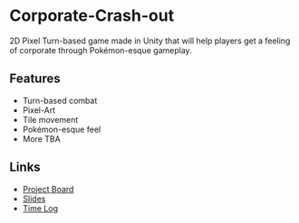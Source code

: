 # Corporate-Crash-out
2D Pixel Turn-based game made in Unity that will help players get a feeling of corporate through Pokémon-esque gameplay.

## Features
- Turn-based combat
- Pixel-Art
- Tile movement
- Pokémon-esque feel
- More TBA

## Links
- [Project Board](https://github.com/users/Qlipse/projects/1/views/1)
- [Slides](https://docs.google.com/presentation/d/15i0jWjkr1YTRg2d8NJ_YBUItR_-ICU6FHCUdzQyglmc/edit#slide=id.p)
- [Time Log](https://docs.google.com/spreadsheets/d/1mhcvA0dOU8oL_10K32ZaCb0C_NYKqpQrsDs8v0wjnFc/edit?gid=0#gid=0)